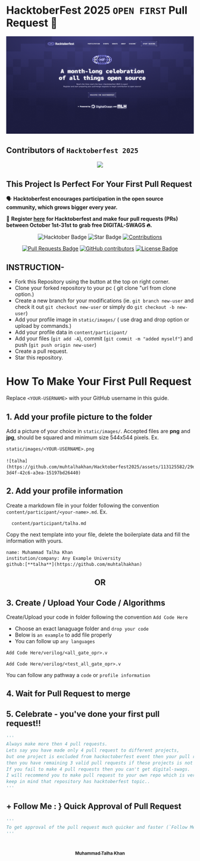 # HacktoberFest 2025 `OPEN FIRST` Pull Request 🎉
![Hacktoberfest 2025](logo.png)

## Contributors of `Hacktoberfest 2025`

<div align="center">
  <a href="https://github.com/muhtalhakhan/Hacktoberfest2025/graphs/contributors">
    <img src="[https://contrib.rocks/image?repo=muhtalhakhan/Hacktoberfest2025](https://contrib.rocks/image?repo=muhtalhakhan/Hacktoberfest2025)"/>
  </a>  
</div>

## This Project Is Perfect For Your First Pull Request

🗣 **Hacktoberfest encourages participation in the open source community, which grows bigger every year.**

📢 **Register [here](https://hacktoberfest.digitalocean.com) for Hacktoberfest and make four pull requests (PRs) between October 1st-31st to grab free DIGITAL-SWAGS 🔥.**

<div align="center">

<img src="https://img.shields.io/badge/hacktoberfest-2025-blueviolet" alt="Hacktober Badge"/>
 <img src="https://img.shields.io/static/v1?label=%F0%9F%8C%9F&message=If%20Useful&style=style=flat&color=BC4E99" alt="Star Badge"/>
 <a href="https://github.com/muhtalhakhan" ><img src="https://img.shields.io/badge/Contributions-welcome-violet.svg?style=flat&logo=git" alt="Contributions" /></a>

  <a href="https://github.com/muhtalhakhan/Hacktoberfest2025/pulls"><img src="https://img.shields.io/github/issues-pr/muhtalhakhan/Hacktoberfest2025" alt="Pull Requests Badge"/></a>
  <a href="https://github.com/muhtalhakhan/Hacktoberfest2025/graphs/contributors"><img alt="GitHub contributors" src="https://img.shields.io/github/contributors/muhtalhakhan/Hacktoberfest2025?color=2b9348"></a>
  <a href="https://github.com/muhtalhakhan/Hacktoberfest2025/blob/master/LICENSE"><img src="https://img.shields.io/github/license/muhtalhakhan/Hacktoberfest2025?color=2b9348" alt="License Badge"/></a>

</div>

## INSTRUCTION-

- Fork this Repository using the button at the top on right corner.
- Clone your forked repository to your pc ( git clone "url from clone option.)
- Create a new branch for your modifications (ie. `git branch new-user` and check it out `git checkout new-user` or simply do `git checkout -b new-user`)
- Add your profile image in `static/images/` ( use drag and drop option or upload by commands.)
- Add your profile data in `content/participant/`
- Add your files (`git add -A`), commit (`git commit -m "added myself"`) and push (`git push origin new-user`)
- Create a pull request.
- Star this repository.

# How To Make Your First Pull Request

Replace `<YOUR-USERNAME>` with your GitHub username in this guide.

## 1. Add your profile picture to the folder

Add a picture of your choice in `static/images/`. Accepted files are **png** and **jpg**, should be squared and minimum size 544x544 pixels. Ex.

```
static/images/<YOUR-USERNAME>.png

![talha](https://github.com/muhtalhakhan/Hacktoberfest2025/assets/113125582/29d03bdc-3d4f-42c6-a3ea-15197bd26440)
```


## 2. Add your profile information

Create a markdown file in your folder following the convention `content/participant/<your-name>.md`. Ex.

```
  content/participant/talha.md
```



Copy the next template into your file, delete the boilerplate data and fill the information with yours.


```
name: Muhammad Talha Khan
institution/company: Any Example University
github:[**talha**](https://github.com/muhtalhakhan)

```


<div align="center">
<h2> OR </h2>
</div>

## 3. Create / Upload Your Code / Algorithms

Create/Upload your code in folder following the convention `Add Code Here`
- Choose an exact lanaguage folder and `drop your code`
- Below is `an example` to add file properly
- You can follow up `any languages`
```
Add Code Here/verilog/<all_gate_opr>.v
```
```
Add Code Here/verilog/<test_all_gate_opr>.v
```
You can follow any pathway a `code` or `profile information`

## 4. Wait for Pull Request to merge

## 5. Celebrate - you've done your first pull request!!

```py
'''
Always make more then 4 pull requests.
Lets say you have made only 4 pull request to different projects,
but one project is excluded from hackoctoberfest event then your pull request will not be counted and 
then you have remaining 3 valid pull requests if these projects is not excluded.
If you fail to make 4 pull requests then you can't get digital-swags.
I will recommend you to make pull request to your own repo which is very very safest side for you..
keep in mind that repository has hacktoberfest topic..
'''
```

## + Follow Me : } Quick Approval of Pull Request

```py
'''
To get approval of the pull request much quicker and faster (`Follow Me`)🚀
'''
```

<div align="center">
  <a href="https://github.com/muhtalhakhan">
    <kbd>
      <img src="https://avatars3.githubusercontent.com/muhtalhakhan?size=100" width="100px;" alt=""/>
    </kbd>
    <br />
    <sub><b>Muhammad Talha Khan</b></sub>
  </a>
</div>

